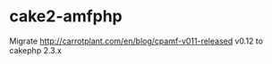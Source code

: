 cake2-amfphp
============

Migrate http://carrotplant.com/en/blog/cpamf-v011-released v0.12 to cakephp 2.3.x
